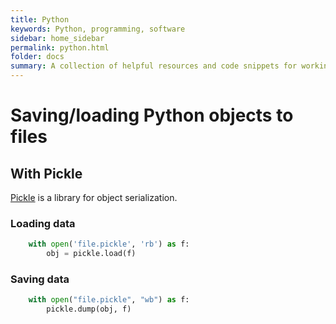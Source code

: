 ```yaml
---
title: Python
keywords: Python, programming, software
sidebar: home_sidebar
permalink: python.html
folder: docs
summary: A collection of helpful resources and code snippets for working with Python
---
```


# Saving/loading Python objects to files

## With Pickle
[Pickle](https://docs.python.org/3/library/pickle.html) is a library for object serialization.

### Loading data

```python
    with open('file.pickle', 'rb') as f:
        obj = pickle.load(f)
```

### Saving data

```python
    with open("file.pickle", "wb") as f:
        pickle.dump(obj, f)
```
